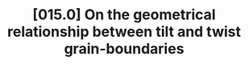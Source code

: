 ---
title: "[015.0] On the geometrical relationship between tilt and twist grain-boundaries"
collection: publications
permalink: /publication/015.0
citation: 'D. Wolf and J. F. Lutsko, &quot;On the geometrical relationship between tilt and twist grain-boundaries&quot;, <i>Zeitschrift fur Kristallographie</i>, <strong>189</strong>, 239 (1989)'
---